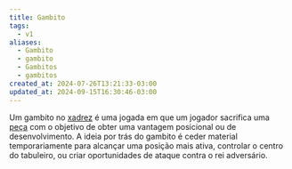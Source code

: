 ```yaml
---
title: Gambito
tags:
  - v1
aliases:
  - Gambito
  - gambito
  - Gambitos
  - gambitos
created_at: 2024-07-26T13:21:33-03:00
updated_at: 2024-09-15T16:30:46-03:00
---
```


Um gambito no [xadrez](../../../../sementes/2024/07/06/Xadrez.md) é uma jogada em que um jogador sacrifica uma [peça](../../../../atomos/2024/07/08/Xadrez_Pecas.md) com o objetivo de obter uma vantagem posicional ou de desenvolvimento. A ideia por trás do gambito é ceder material temporariamente para alcançar uma posição mais ativa, controlar o centro do tabuleiro, ou criar oportunidades de ataque contra o rei adversário.